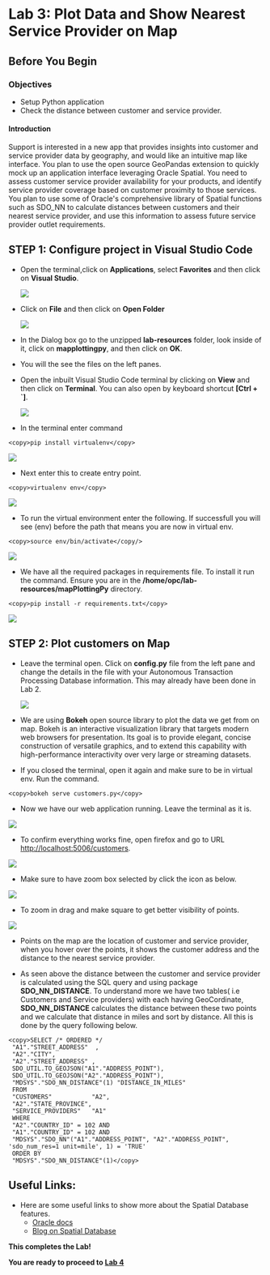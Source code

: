 # Lab 3: Plot Data and Show Nearest Service Provider on Map

## Before You Begin
### Objectives
- Setup Python application 
- Check the distance between customer and service provider.

#### Introduction

Support is interested in a new app that provides insights into customer and service provider data by geography, and would like an intuitive map like interface.  You plan to use the open source GeoPandas extension to quickly mock up an application interface leveraging Oracle Spatial.  You need to assess customer service provider availability for your products, and identify service provider coverage based on customer proximity to those services.  You plan to use some of Oracle's comprehensive library of Spatial functions such as SDO_NN to calculate distances between customers and their nearest service provider, and use this information to assess future service provider outlet requirements.

## **STEP 1:** Configure project in Visual Studio Code

- Open the terminal,click on **Applications**, select **Favorites** and then click on **Visual Studio**.

  ![](images/2/1-1.png " ")

- Click on **File** and then click on **Open Folder** 

  ![](images/2/1.png " ")

-  In the Dialog box go to the unzipped **lab-resources** folder, look inside of it, click on **mapplottingpy**, and then click on **OK**.

- You will the see the files on the left panes.

- Open the inbuilt Visual Studio Code terminal by clicking on **View** and then click on **Terminal**. You can also open by keyboard shortcut **[Ctrl + `]**.

  ![](images/2/4.png " ")

- In the terminal enter command 
```
<copy>pip install virtualenv</copy>
```

  ![](images/2/5.png " ")

- Next enter this to create entry point.
```
<copy>virtualenv env</copy>
``` 

![](images/2/6.png " ")

- To run the virtual environment enter the following.  If successfull you will see (env) before the path that means you are now in virtual env.
```
<copy>source env/bin/activate</copy/>
```

  ![](images/2/7.png " ")

- We have all the required packages in requirements file. To install it run the command.  Ensure you are in the **/home/opc/lab-resources/mapPlottingPy** directory.
```
<copy>pip install -r requirements.txt</copy>
```

  ![](images/2/8.png " ")

## **STEP 2:** Plot customers on Map

- Leave the terminal open. Click on **config.py** file from the left pane and change the details in the file with your Autonomous Transaction Processing Database information.  This may already have been done in Lab 2.

    ![](images/2/9.png " ")

- We are using **Bokeh** open source library to plot the data we get from  on map. Bokeh is an interactive visualization library that targets modern web browsers for presentation. Its goal is to provide elegant, concise construction of versatile graphics, and to extend this capability with high-performance interactivity over very large or streaming datasets.

- If you closed the terminal, open it again and make sure to be in virtual env. Run the command.
 ```  
<copy>bokeh serve customers.py</copy>
```
 
- Now we have our web application running. Leave the terminal as it is.

 ![](images/3/3.png " ")

- To confirm everything works fine, open firefox and go to URL [http://localhost:5006/customers](http://localhost:5006/customers).
    
 ![](images/3/1.png " ")

- Make sure to have zoom box selected by click the icon as below.

 ![](images/3/2.png " ")

- To zoom in drag and make square to get  better visibility of points.

 ![](images/3/map.gif)

- Points on the map are the location of customer and service provider, when you hover over the points, it shows the customer address and the distance to the nearest service provider.

-  As seen above the distance between the customer and service provider is calculated using the SQL query and using package **SDO_NN_DISTANCE**. To understand more we have two tables( i.e Customers and Service providers) with each having GeoCordinate, **SDO_NN_DISTANCE** calculates the distance between these two points and we calculate that distance in miles and sort by distance. All this is done by the query following below.
``` 
<copy>SELECT /* ORDERED */
 "A1"."STREET_ADDRESS"  ,
 "A2"."CITY",
 "A2"."STREET_ADDRESS" ,
 SDO_UTIL.TO_GEOJSON("A1"."ADDRESS_POINT"),
 SDO_UTIL.TO_GEOJSON("A2"."ADDRESS_POINT"),
 "MDSYS"."SDO_NN_DISTANCE"(1) "DISTANCE_IN_MILES"
 FROM
 "CUSTOMERS"           "A2",
 "A2"."STATE_PROVINCE",
 "SERVICE_PROVIDERS"   "A1"
 WHERE
 "A2"."COUNTRY_ID" = 102 AND 
 "A1"."COUNTRY_ID" = 102 AND
 "MDSYS"."SDO_NN"("A1"."ADDRESS_POINT", "A2"."ADDRESS_POINT", 'sdo_num_res=1 unit=mile', 1) = 'TRUE'
 ORDER BY
 "MDSYS"."SDO_NN_DISTANCE"(1)</copy>
 ```

## **Useful Links:**
- Here are some useful links to show more about the Spatial Database features.
    - [Oracle docs](https://docs.oracle.com/database/121/SPATL/sdo_nn.htm#SPATL1032)
    - [Blog on Spatial Database](https://blogs.oracle.com/oraclespatial/spatial-with-python-and-geopandas-made-easy-with-cx_oracle)

**This completes the Lab!**

**You are ready to proceed to [Lab 4](4.md)**